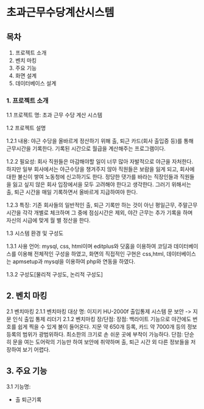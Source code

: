 # 초과근무수당계산시스템

## 목차
1. 프로젝트 소개
2. 벤치 마킹
3. 주요 기능
4. 화면 설계
5. 데이터베이스 설계


### 1. 프로젝트 소개
1.1 프로젝트 명: 초과 근무 수당 계산 시스템

1.2 프로젝트 설명

1.2.1 내용: 야근 수당을 올바르게 정산하기 위해 출, 퇴근 카드(회사 출입증 등)를 통해 근무시간을 기록한다. 기록된 시간으로 월급을 계산해주는 프로그램이다.

1.2.2 필요성: 회사 직원들은 마감해야할 일이 너무 많아 자발적으로 야근을 자처한다. 하지만 일부 회사에서는 야근수당을 챙겨주지 않아 직원들은 보람을 잃게 되고, 회사에 대한 불신이 쌓여 노동청에 신고하기도 한다. 정당한 댓가를 바라는 직장인들과 직원들을 잃고 싶지 않은 회사 입장에서을 모두 고려해야 한다고 생각한다. 그러기 위해서는 출, 퇴근 시간을 매일 기록하면서 올바르게 지급하여야 한다. 

1.2.3 특징: 기존 회사들의 일반적인 출, 퇴근 기록만 하는 것이 아닌 평일근무, 주말근무 시간을 각각 개별로 체크하며 그 중에 점심시간은 제외, 야간 근무는 추가 기록을 하며 자신의 시급에 맞게 월 별 정산을 한다.

1.3 시스템 환경 및 구성도

1.3.1 사용 언어: mysql, css, html이며 editplus와 닷홈을 이용하여 코딩과 데이터베이스를 이용해 전체적인 구성을 하였고, 화면의 직접적인 구현은 css,html, 데이터베이스는 apmsetup과 mysql을 이용하여 php와 연동을 하였다.

1.3.2 구성도[물리적 구성도, 논리적 구성도]


## 2. 벤치 마킹
2.1 벤치마킹 
2.1.1 벤치마킹 대상 명: 이지키 HU-2000f 출입통제 시스템 문 보안 -> 지문 인식 출입 통제 리더기
2.1.2 벤치마킹 장/단점: 장점: 백라이트 기능으로 야간에도 번호를 쉽게 찍을 수 있게 불이 들어온다. 지문 약 650개 등록, 카드 약 7000개 등의 정보 등록의 범위가 광범위하다. 최소한의 크기로 손 쉬운 곳에 부착이 가능하다.
단점: 단순히 문을 여는 도어락의 기능만 하여 보안에 취약하며 출, 퇴근 시간 외 다른 정보들을 저장하여 보기 어렵다.

## 3. 주요 기능
3.1 기능명: 
- 출 퇴근기록
